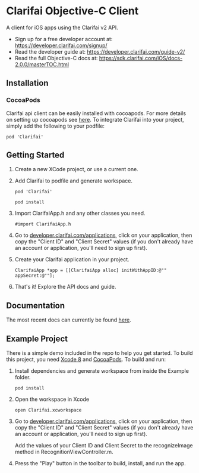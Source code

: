 # Clarifai Objective-C Client
A client for iOS apps using the Clarifai v2 API.

* Sign up for a free developer account at: https://developer.clarifai.com/signup/
* Read the developer guide at: https://developer.clarifai.com/guide-v2/
* Read the full Objective-C docs at: https://sdk.clarifai.com/iOS/docs-2.0.0/masterTOC.html

## Installation
### CocoaPods
Clarifai api client can be easily installed with cocoapods. For more details on setting up cocoapods see [here](https://cocoapods.org). To integrate Clarifai into your project, simply add the following to your podfile:

```
pod 'Clarifai'
```

## Getting Started

1. Create a new XCode project, or use a current one.

2. Add Clarifai to podfile and generate workspace.
    ```
    pod 'Clarifai'
    ```
    ```
    pod install
    ```

3. Import ClarifaiApp.h and any other classes you need.
    ```
    #import ClarifaiApp.h
    ```

4. Go to [developer.clarifai.com/applications](https://developer.clarifai.com/applications), click
on your application, then copy the "Client ID" and "Client Secret" values (if you don't already
have an account or application, you'll need to sign up first).

5. Create your Clarifai application in your project.
    ```
    ClarifaiApp *app = [[ClarifaiApp alloc] initWithAppID:@"" appSecret:@""];
    ```
6. That's it! Explore the API docs and guide.

## Documentation

The most recent docs can currently be found [here](https://sdk.clarifai.com/iOS/docs-2.0.0/masterTOC.html). 

## Example Project

There is a simple demo included in the repo to help you get started. To build this project, you need [Xcode 8](https://developer.apple.com/xcode/download/) and [CocoaPods](http://cocoapods.org/). To build and run:

1. Install dependencies and generate workspace from inside the Example folder.
    ```
    pod install
    ```

2. Open the workspace in Xcode
    ```
    open Clarifai.xcworkspace
    ```

3. Go to [developer.clarifai.com/applications](https://developer.clarifai.com/applications), click
   on your application, then copy the "Client ID" and "Client Secret" values (if you don't already
   have an account or application, you'll need to sign up first).

   Add the values of your Client ID and Client Secret to the recognizeImage method in RecognitionViewController.m.

4. Press the "Play" button in the toolbar to build, install, and run the app.
